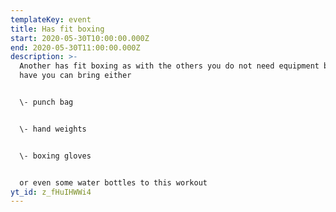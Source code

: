```yaml
---
templateKey: event
title: Has fit boxing
start: 2020-05-30T10:00:00.000Z
end: 2020-05-30T11:00:00.000Z
description: >-
  Another has fit boxing as with the others you do not need equipment but if you
  have you can bring either


  \- punch bag


  \- hand weights


  \- boxing gloves 


  or even some water bottles to this workout
yt_id: z_fHuIHWWi4
---
```

